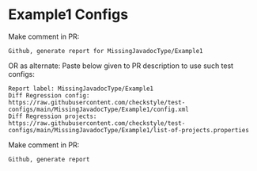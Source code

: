 # Example1 Configs
Make comment in PR:
```
Github, generate report for MissingJavadocType/Example1
```
OR as alternate:
Paste below given to PR description to use such test configs:
```
Report label: MissingJavadocType/Example1
Diff Regression config: https://raw.githubusercontent.com/checkstyle/test-configs/main/MissingJavadocType/Example1/config.xml
Diff Regression projects: https://raw.githubusercontent.com/checkstyle/test-configs/main/MissingJavadocType/Example1/list-of-projects.properties
```
Make comment in PR:
```
Github, generate report
```
